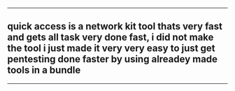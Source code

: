 -------------------------------------------------------------------------------------------------------------------------------------------------------------------------------------------------------------------------
## quick access is a network kit tool thats very fast and gets all task very done fast, i did not make the tool i just made it very very easy to just get pentesting done faster by using alreadey made tools in a bundle
-------------------------------------------------------------------------------------------------------------------------------------------------------------------------------------------------------------------------
